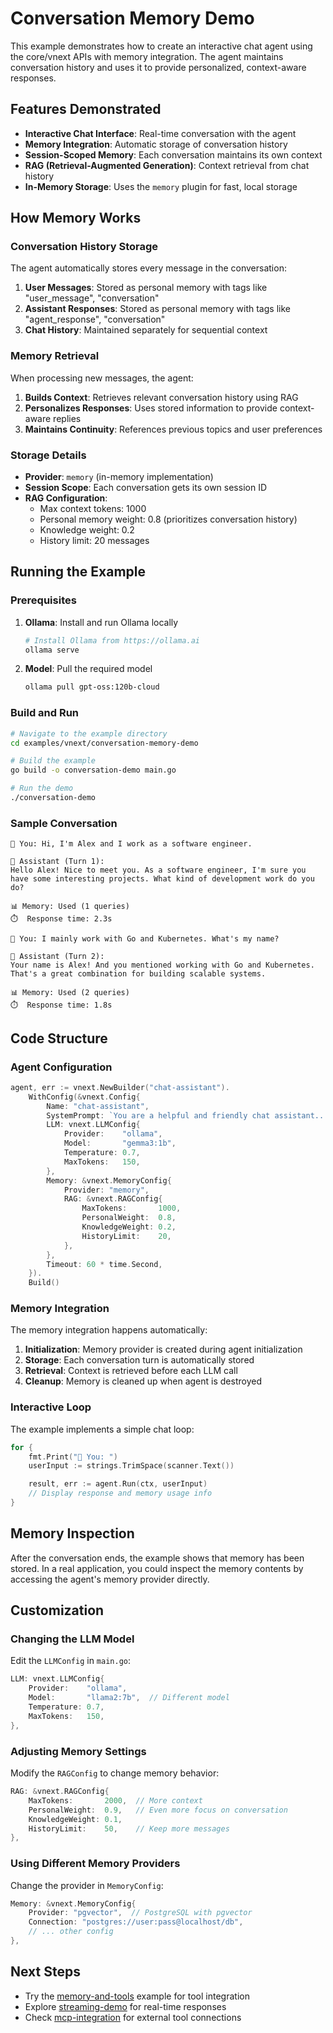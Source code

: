 # Conversation Memory Demo

This example demonstrates how to create an interactive chat agent using the core/vnext APIs with memory integration. The agent maintains conversation history and uses it to provide personalized, context-aware responses.

## Features Demonstrated

- **Interactive Chat Interface**: Real-time conversation with the agent
- **Memory Integration**: Automatic storage of conversation history
- **Session-Scoped Memory**: Each conversation maintains its own context
- **RAG (Retrieval-Augmented Generation)**: Context retrieval from chat history
- **In-Memory Storage**: Uses the `memory` plugin for fast, local storage

## How Memory Works

### Conversation History Storage

The agent automatically stores every message in the conversation:

1. **User Messages**: Stored as personal memory with tags like "user_message", "conversation"
2. **Assistant Responses**: Stored as personal memory with tags like "agent_response", "conversation"
3. **Chat History**: Maintained separately for sequential context

### Memory Retrieval

When processing new messages, the agent:

1. **Builds Context**: Retrieves relevant conversation history using RAG
2. **Personalizes Responses**: Uses stored information to provide context-aware replies
3. **Maintains Continuity**: References previous topics and user preferences

### Storage Details

- **Provider**: `memory` (in-memory implementation)
- **Session Scope**: Each conversation gets its own session ID
- **RAG Configuration**:
  - Max context tokens: 1000
  - Personal memory weight: 0.8 (prioritizes conversation history)
  - Knowledge weight: 0.2
  - History limit: 20 messages

## Running the Example

### Prerequisites

1. **Ollama**: Install and run Ollama locally
   ```bash
   # Install Ollama from https://ollama.ai
   ollama serve
   ```

2. **Model**: Pull the required model
   ```bash
   ollama pull gpt-oss:120b-cloud
   ```

### Build and Run

```bash
# Navigate to the example directory
cd examples/vnext/conversation-memory-demo

# Build the example
go build -o conversation-demo main.go

# Run the demo
./conversation-demo
```

### Sample Conversation

```
👤 You: Hi, I'm Alex and I work as a software engineer.

🤖 Assistant (Turn 1):
Hello Alex! Nice to meet you. As a software engineer, I'm sure you have some interesting projects. What kind of development work do you do?

📊 Memory: Used (1 queries)
⏱️  Response time: 2.3s

👤 You: I mainly work with Go and Kubernetes. What's my name?

🤖 Assistant (Turn 2):
Your name is Alex! And you mentioned working with Go and Kubernetes. That's a great combination for building scalable systems.

📊 Memory: Used (2 queries)
⏱️  Response time: 1.8s
```

## Code Structure

### Agent Configuration

```go
agent, err := vnext.NewBuilder("chat-assistant").
    WithConfig(&vnext.Config{
        Name: "chat-assistant",
        SystemPrompt: `You are a helpful and friendly chat assistant...`,
        LLM: vnext.LLMConfig{
            Provider:    "ollama",
            Model:       "gemma3:1b",
            Temperature: 0.7,
            MaxTokens:   150,
        },
        Memory: &vnext.MemoryConfig{
            Provider: "memory",
            RAG: &vnext.RAGConfig{
                MaxTokens:       1000,
                PersonalWeight:  0.8,
                KnowledgeWeight: 0.2,
                HistoryLimit:    20,
            },
        },
        Timeout: 60 * time.Second,
    }).
    Build()
```

### Memory Integration

The memory integration happens automatically:

1. **Initialization**: Memory provider is created during agent initialization
2. **Storage**: Each conversation turn is automatically stored
3. **Retrieval**: Context is retrieved before each LLM call
4. **Cleanup**: Memory is cleaned up when agent is destroyed

### Interactive Loop

The example implements a simple chat loop:

```go
for {
    fmt.Print("👤 You: ")
    userInput := strings.TrimSpace(scanner.Text())

    result, err := agent.Run(ctx, userInput)
    // Display response and memory usage info
}
```

## Memory Inspection

After the conversation ends, the example shows that memory has been stored. In a real application, you could inspect the memory contents by accessing the agent's memory provider directly.

## Customization

### Changing the LLM Model

Edit the `LLMConfig` in `main.go`:

```go
LLM: vnext.LLMConfig{
    Provider:    "ollama",
    Model:       "llama2:7b",  // Different model
    Temperature: 0.7,
    MaxTokens:   150,
},
```

### Adjusting Memory Settings

Modify the `RAGConfig` to change memory behavior:

```go
RAG: &vnext.RAGConfig{
    MaxTokens:       2000,  // More context
    PersonalWeight:  0.9,   // Even more focus on conversation
    KnowledgeWeight: 0.1,
    HistoryLimit:    50,    // Keep more messages
},
```

### Using Different Memory Providers

Change the provider in `MemoryConfig`:

```go
Memory: &vnext.MemoryConfig{
    Provider: "pgvector",  // PostgreSQL with pgvector
    Connection: "postgres://user:pass@localhost/db",
    // ... other config
},
```

## Next Steps

- Try the [memory-and-tools](../memory-and-tools/) example for tool integration
- Explore [streaming-demo](../streaming-demo/) for real-time responses
- Check [mcp-integration](../mcp-integration/) for external tool connections